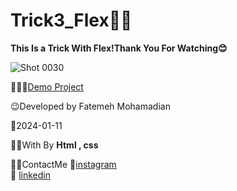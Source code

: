 # Trick3_Flex👩‍💻

**This Is a Trick With Flex!Thank You For Watching😊**

![Shot 0030](https://github.com/fatemeMohamadian/Trick2-Flex/assets/155579918/0017b843-8c9b-483c-ae82-69183487590c)


👩‍💻😎[Demo Project](https://fatememohamadian.github.io/Trick3_Flex/)

 😉Developed by Fatemeh Mohamadian

 📅2024-01-11

 👩‍💻With By **Html , css** 

 📲📞ContactMe 
 🔗[instagram](https://www.instagram.com/fateme_mohamadiian.fed)       
 🔗 [linkedin](https://www.linkedin.com/in/fateme-mohamadian-dev0824)

